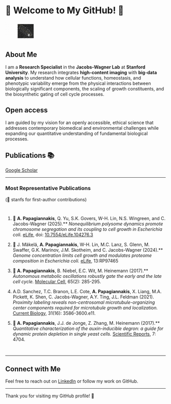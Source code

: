 # 🔬 Welcome to My GitHub! 🔬

![SPT](https://github.com/alexSysBio/alexSysBio/blob/main/particle_tracking.gif)

## About Me 
I am a **Research Specialist** in the **Jacobs-Wagner Lab** at **Stanford University**. My research integrates **high-content imaging** with **big-data analysis** to understand how cellular functions, homeostasis, and phenotypic variability emerge from the physical interactions between biologically significant components, the scaling of growth constituents, and the biosynthetic gating of cell cycle processes. 

## Open access
I am guided by my vision for an openly accessible, ethical science that addresses contemporary biomedical and environmental challenges while expanding our quantitative understanding of fundamental biological processes.

## Publications 📚
[Google Scholar](https://scholar.google.com/citations?user=sxnPVMcAAAAJ&hl=en)

---

### Most Representative Publications 
(🌟 stanfs for first-author contributions)

<div style="display: flex; flex-direction: column; align-items: flex-start;">
    
1. 🌟 **A. Papagiannakis**, Q. Yu, S.K. Govers, W-H. Lin, N.S. Wingreen, and C. Jacobs-Wagner (2025).** 
   *Nonequilibrium polysome dynamics promote chromosome segregation and its coupling to cell growth in Escherichia coli.* 
   [eLife](https://doi.org/10.7554/eLife.104276.3), doi: [10.7554/eLife.104276.3](https://doi.org/10.7554/eLife.104276.3)  

2. 🌟 J. Mäkelä, **A. Papagiannakis**, W-H. Lin, M.C. Lanz, S. Glenn, M. Swaffer, G.K. Marinov, J.M. Skotheim, and C. Jacobs-Wagner (2024).** 
   *Genome concentration limits cell growth and modulates proteome composition in Escherichia coli.* 
   [eLife](https://elifesciences.org/articles/97465), 13:RP97465  

3. 🌟 **A. Papagiannakis**, B. Niebel, E.C. Wit, M. Heinemann (2017).** 
   *Autonomous metabolic oscillations robustly gate the early and the late cell cycle.* 
   [Molecular Cell](https://pubmed.ncbi.nlm.nih.gov/27989441/), 65(2): 285-295.  

4. A.D. Sanchez, T.C. Branon, L.E. Cote, **A. Papagiannakis**, X. Liang, M.A. Pickett, K. Shen, C. Jacobs-Wagner, A.Y. Ting, J.L. Feldman (2021). 
   *Proximity labeling reveals non-centrosomal microtubule-organizing center components required for microtubule growth and localization.* 
   [Current Biology](https://pubmed.ncbi.nlm.nih.gov/34242576/), 31(16): 3586-3600.e11.  

5. 🌟 **A. Papagiannakis**, J.J. de Jonge, Z. Zhang, M. Heinemann (2017).** 
   *Quantitative characterization of the auxin-inducible degron: a guide for dynamic protein depletion in single yeast cells.* 
   [Scientific Reports](https://www.nature.com/articles/s41598-017-04791-6), 7: 4704.  

</div>

---


## Connect with Me
Feel free to reach out on [LinkedIn](https://www.linkedin.com/in/alex-papagiannakis-singlecells/) or follow my work on GitHub.

---

Thank you for visiting my GitHub profile! 🚀

